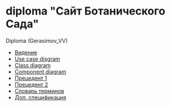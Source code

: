 # diploma "Сайт Ботанического Сада"
Diploma (Gerasimov_VV)

- [Видение](https://github.com/Yungvlad86/diploma/blob/main/%D0%92%D0%B8%D0%B4%D0%B5%D0%BD%D0%B8%D0%B5.docx)
- [Use case disgram](https://app.diagrams.net/#G1YBvh0mEEtRGZ5k5NiMV1hR0HcGOBjUJN)
- [Class diagram](https://drive.google.com/file/d/1zbNbIYB00V3mKEIC5RQt4CzW9SdNcQ8M/view)
- [Component diagram](https://drive.google.com/file/d/13VuYrmDcMJI3UaPmj7sTT0p9k1GqbIWK/view)
- [Прецедент 1](https://github.com/Yungvlad86/diploma/blob/main/%D0%9F%D1%80%D0%B5%D1%86%D0%B5%D0%B4%D0%B5%D0%BD%D1%821%20(%D0%93%D0%BE%D1%81%D1%82%D1%8C).docx)
- [Прецедент 2](https://github.com/Yungvlad86/diploma/blob/main/%D0%9F%D1%80%D0%B5%D1%86%D0%B5%D0%B4%D0%B5%D0%BD%D1%822%20(%D0%9B%D0%B0%D0%B1%D0%BE%D1%80%D0%B0%D0%BD%D1%82).docx)
- [Словарь терминов](https://github.com/Yungvlad86/diploma/blob/main/%D0%A1%D0%BB%D0%BE%D0%B2%D0%B0%D1%80%D1%8C%20%D1%82%D0%B5%D1%80%D0%BC%D0%B8%D0%BD%D0%BE%D0%B2.docx)
- [Доп. спецификация](https://github.com/Yungvlad86/diploma/blob/main/%D0%94%D0%BE%D0%BF.%20%D1%81%D0%BF%D0%B5%D1%86%D0%B8%D1%84%D0%B8%D0%BA%D0%B0%D1%86%D0%B8%D1%8F.docx)
